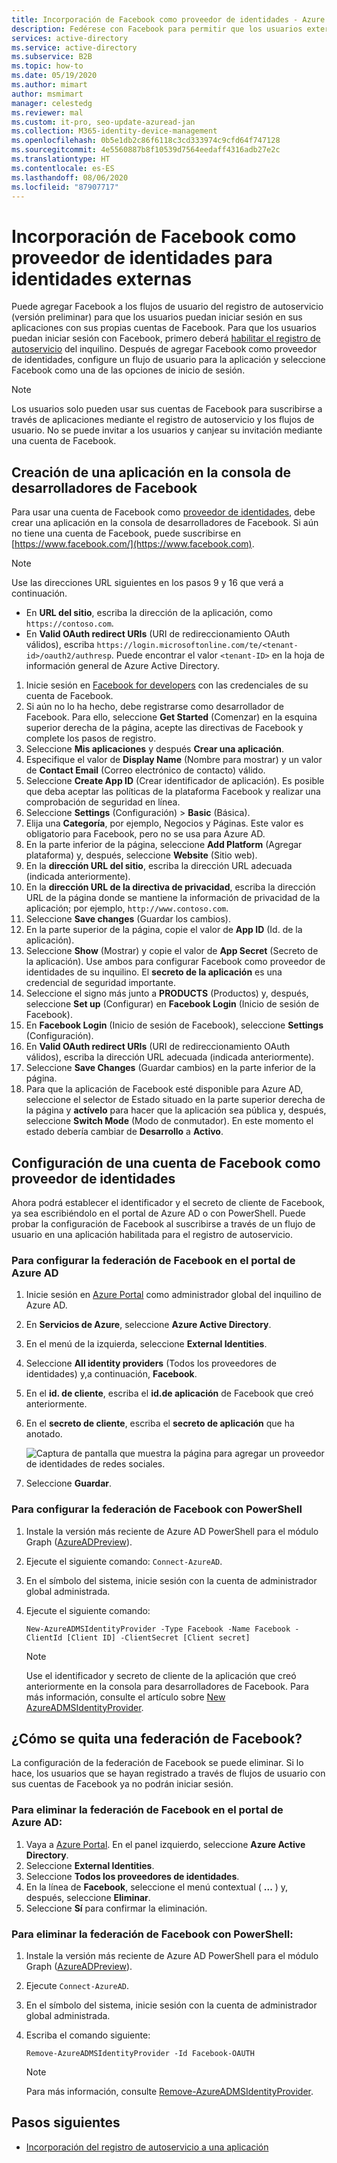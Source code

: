 ```yaml
---
title: Incorporación de Facebook como proveedor de identidades - Azure AD
description: Fedérese con Facebook para permitir que los usuarios externos (invitados) inicien sesión en sus aplicaciones de Azure AD con sus propias cuentas de Facebook.
services: active-directory
ms.service: active-directory
ms.subservice: B2B
ms.topic: how-to
ms.date: 05/19/2020
ms.author: mimart
author: msmimart
manager: celestedg
ms.reviewer: mal
ms.custom: it-pro, seo-update-azuread-jan
ms.collection: M365-identity-device-management
ms.openlocfilehash: 0b5e1db2c86f6118c3cd333974c9cfd64f747128
ms.sourcegitcommit: 4e5560887b8f10539d7564eedaff4316adb27e2c
ms.translationtype: HT
ms.contentlocale: es-ES
ms.lasthandoff: 08/06/2020
ms.locfileid: "87907717"
---
```

# <a name="add-facebook-as-an-identity-provider-for-external-identities"></a>Incorporación de Facebook como proveedor de identidades para identidades externas

Puede agregar Facebook a los flujos de usuario del registro de autoservicio (versión preliminar) para que los usuarios puedan iniciar sesión en sus aplicaciones con sus propias cuentas de Facebook. Para que los usuarios puedan iniciar sesión con Facebook, primero deberá [habilitar el registro de autoservicio](self-service-sign-up-user-flow.md) del inquilino. Después de agregar Facebook como proveedor de identidades, configure un flujo de usuario para la aplicación y seleccione Facebook como una de las opciones de inicio de sesión.

> [!NOTE]
> Los usuarios solo pueden usar sus cuentas de Facebook para suscribirse a través de aplicaciones mediante el registro de autoservicio y los flujos de usuario. No se puede invitar a los usuarios y canjear su invitación mediante una cuenta de Facebook.

## <a name="create-an-app-in-the-facebook-developers-console"></a>Creación de una aplicación en la consola de desarrolladores de Facebook

Para usar una cuenta de Facebook como [proveedor de identidades](identity-providers.md), debe crear una aplicación en la consola de desarrolladores de Facebook. Si aún no tiene una cuenta de Facebook, puede suscribirse en [https://www.facebook.com/](https://www.facebook.com).

> [!NOTE]  
> Use las direcciones URL siguientes en los pasos 9 y 16 que verá a continuación.
> - En **URL del sitio**, escriba la dirección de la aplicación, como `https://contoso.com`.
> - En **Valid OAuth redirect URIs** (URI de redireccionamiento OAuth válidos), escriba `https://login.microsoftonline.com/te/<tenant-id>/oauth2/authresp`. Puede encontrar el valor `<tenant-ID>` en la hoja de información general de Azure Active Directory.


1. Inicie sesión en [Facebook for developers](https://developers.facebook.com/) con las credenciales de su cuenta de Facebook.
2. Si aún no lo ha hecho, debe registrarse como desarrollador de Facebook. Para ello, seleccione **Get Started** (Comenzar) en la esquina superior derecha de la página, acepte las directivas de Facebook y complete los pasos de registro.
3. Seleccione **Mis aplicaciones** y después **Crear una aplicación**.
4. Especifique el valor de **Display Name** (Nombre para mostrar) y un valor de **Contact Email** (Correo electrónico de contacto) válido.
5. Seleccione **Create App ID** (Crear identificador de aplicación). Es posible que deba aceptar las políticas de la plataforma Facebook y realizar una comprobación de seguridad en línea.
6. Seleccione **Settings** (Configuración)  > **Basic** (Básica).
7. Elija una **Categoría**, por ejemplo, Negocios y Páginas. Este valor es obligatorio para Facebook, pero no se usa para Azure AD.
8. En la parte inferior de la página, seleccione **Add Platform** (Agregar plataforma) y, después, seleccione **Website** (Sitio web).
9. En la **dirección URL del sitio**, escriba la dirección URL adecuada (indicada anteriormente).
10. En la **dirección URL de la directiva de privacidad**, escriba la dirección URL de la página donde se mantiene la información de privacidad de la aplicación; por ejemplo, `http://www.contoso.com`.
11. Seleccione **Save changes** (Guardar los cambios).
12. En la parte superior de la página, copie el valor de **App ID** (Id. de la aplicación).
13. Seleccione **Show** (Mostrar) y copie el valor de **App Secret** (Secreto de la aplicación). Use ambos para configurar Facebook como proveedor de identidades de su inquilino. El **secreto de la aplicación** es una credencial de seguridad importante.
14. Seleccione el signo más junto a **PRODUCTS** (Productos) y, después, seleccione **Set up** (Configurar) en **Facebook Login** (Inicio de sesión de Facebook).
15. En **Facebook Login** (Inicio de sesión de Facebook), seleccione **Settings** (Configuración).
16. En **Valid OAuth redirect URIs** (URI de redireccionamiento OAuth válidos), escriba la dirección URL adecuada (indicada anteriormente).
17. Seleccione **Save Changes** (Guardar cambios) en la parte inferior de la página.
18. Para que la aplicación de Facebook esté disponible para Azure AD, seleccione el selector de Estado situado en la parte superior derecha de la página y **actívelo** para hacer que la aplicación sea pública y, después, seleccione **Switch Mode** (Modo de conmutador). En este momento el estado debería cambiar de **Desarrollo** a **Activo**.
    
## <a name="configure-a-facebook-account-as-an-identity-provider"></a>Configuración de una cuenta de Facebook como proveedor de identidades
Ahora podrá establecer el identificador y el secreto de cliente de Facebook, ya sea escribiéndolo en el portal de Azure AD o con PowerShell. Puede probar la configuración de Facebook al suscribirse a través de un flujo de usuario en una aplicación habilitada para el registro de autoservicio.

### <a name="to-configure-facebook-federation-in-the-azure-ad-portal"></a>Para configurar la federación de Facebook en el portal de Azure AD
1. Inicie sesión en [Azure Portal](https://portal.azure.com) como administrador global del inquilino de Azure AD.
2. En **Servicios de Azure**, seleccione **Azure Active Directory**.
3. En el menú de la izquierda, seleccione **External Identities**.
4. Seleccione **All identity providers** (Todos los proveedores de identidades) y,a continuación, **Facebook**.
5. En el **id. de cliente**, escriba el **id.de aplicación** de Facebook que creó anteriormente.
6. En el **secreto de cliente**, escriba el **secreto de aplicación** que ha anotado.

   ![Captura de pantalla que muestra la página para agregar un proveedor de identidades de redes sociales.](media/facebook-federation/add-social-identity-provider-page.png)

7. Seleccione **Guardar**.
### <a name="to-configure-facebook-federation-by-using-powershell"></a>Para configurar la federación de Facebook con PowerShell
1. Instale la versión más reciente de Azure AD PowerShell para el módulo Graph ([AzureADPreview](https://www.powershellgallery.com/packages/AzureADPreview)).
2. Ejecute el siguiente comando: `Connect-AzureAD`.
3. En el símbolo del sistema, inicie sesión con la cuenta de administrador global administrada.  
4. Ejecute el siguiente comando: 
   
   `New-AzureADMSIdentityProvider -Type Facebook -Name Facebook -ClientId [Client ID] -ClientSecret [Client secret]`
 
   > [!NOTE]
   > Use el identificador y secreto de cliente de la aplicación que creó anteriormente en la consola para desarrolladores de Facebook. Para más información, consulte el artículo sobre [New AzureADMSIdentityProvider](https://docs.microsoft.com/powershell/module/azuread/new-azureadmsidentityprovider?view=azureadps-2.0-preview). 

## <a name="how-do-i-remove-facebook-federation"></a>¿Cómo se quita una federación de Facebook?
La configuración de la federación de Facebook se puede eliminar. Si lo hace, los usuarios que se hayan registrado a través de flujos de usuario con sus cuentas de Facebook ya no podrán iniciar sesión. 

### <a name="to-delete-facebook-federation-in-the-azure-ad-portal"></a>Para eliminar la federación de Facebook en el portal de Azure AD: 
1. Vaya a [Azure Portal](https://portal.azure.com). En el panel izquierdo, seleccione **Azure Active Directory**. 
2. Seleccione **External Identities**.
3. Seleccione **Todos los proveedores de identidades**.
4. En la línea de **Facebook**, seleccione el menú contextual ( **...** ) y, después, seleccione **Eliminar**. 
5. Seleccione **Sí** para confirmar la eliminación.

### <a name="to-delete-facebook-federation-by-using-powershell"></a>Para eliminar la federación de Facebook con PowerShell: 
1. Instale la versión más reciente de Azure AD PowerShell para el módulo Graph ([AzureADPreview](https://www.powershellgallery.com/packages/AzureADPreview)).
2. Ejecute `Connect-AzureAD`.  
4. En el símbolo del sistema, inicie sesión con la cuenta de administrador global administrada.  
5. Escriba el comando siguiente:

    `Remove-AzureADMSIdentityProvider -Id Facebook-OAUTH`

   > [!NOTE]
   > Para más información, consulte [Remove-AzureADMSIdentityProvider](https://docs.microsoft.com/powershell/module/azuread/Remove-AzureADMSIdentityProvider?view=azureadps-2.0-preview). 

## <a name="next-steps"></a>Pasos siguientes

- [Incorporación del registro de autoservicio a una aplicación](self-service-sign-up-user-flow.md)
